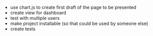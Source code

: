 - use chart.js to create first draft of the page to be presented
- create view for dashboard
- test with multiple users
- make project installable (so that could be used by someone else)
- create tests
